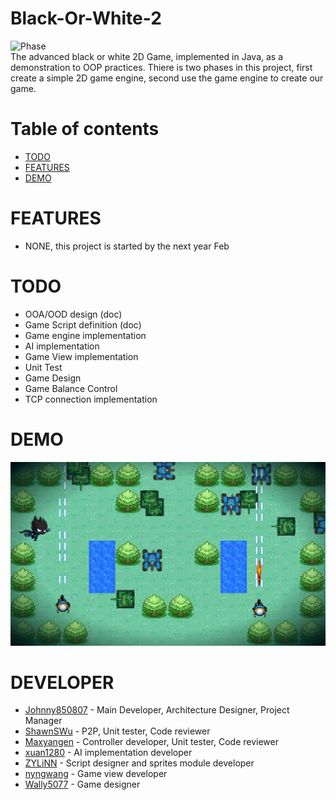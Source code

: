 # Black-Or-White-2
![Phase](https://img.shields.io/badge/Phase-Designing-yellowgreen.svg) <br/>
The advanced black or white 2D Game, implemented in Java, as a demonstration to OOP practices.
Thiere is two phases in this project, first create a simple 2D game engine, second use the game engine to create our game.

# Table of contents

- [TODO](#todo)
- [FEATURES](#features)
- [DEMO](#demo)

FEATURES
===

- NONE, this project is started by the next year Feb

TODO
===

- OOA/OOD design (doc)
- Game Script definition (doc)
- Game engine implementation
- AI implementation
- Game View implementation
- Unit Test
- Game Design
- Game Balance Control
- TCP connection implementation


DEMO
===

![BOW banner](https://github.com/Johnny850807/Black-Or-White-2/blob/master/docs/BOW%20demo.png)

DEVELOPER
===


- [Johnny850807](https://github.com/Johnny850807) - Main Developer, Architecture Designer, Project Manager
- [ShawnSWu](https://github.com/ShawnSWu) - P2P, Unit tester, Code reviewer
- [Maxyangen](https://github.com/Maxyangen) - Controller developer, Unit tester, Code reviewer
- [xuan1280](https://github.com/xuan1280) - AI implementation developer
- [ZYLiNN](https://github.com/ZYLiNN) - Script designer and sprites module developer
- [nyngwang](https://github.com/nyngwang) - Game view developer
- [Wally5077](https://github.com/Wally5077) - Game designer
